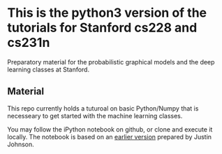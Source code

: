 # This is the python3 version of the tutorials for Stanford cs228 and cs231n

Preparatory material for the probabilistic graphical models and the deep learning classes at Stanford.

## Material

This repo currently holds a tuturoal on basic Python/Numpy that is necesseary to get started with the machine learning classes.

You may follow the iPython notebook on github, or clone and execute it locally.
The notebook is based on an [earlier version](http://cs231n.github.io/python-numpy-tutorial/) prepared by Justin Johnson.
